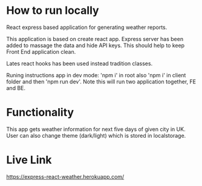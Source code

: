 # How to run locally 
React express based application for generating weather reports.

This application is based on create react app. Express server has been added to massage the data and hide API keys. This should help to keep Front End application clean. 

Lates react hooks has been used instead tradition classes.

Runing instructions app in dev mode: 
'npm i' in root also 'npm i' in client folder and then 'npm run dev'. 
Note this will run two application together, FE and BE. 


# Functionality

This app gets weather information for next five days of given city in UK.
User can also change theme (dark/light) which is stored in localstorage.

# Live Link
https://express-react-weather.herokuapp.com/